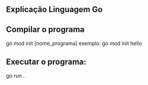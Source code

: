 ## Explicação Linguagem Go

## Compilar o programa
go mod init [nome_programa]
exemplo:
go mod init hello

## Executar o programa:
go run .